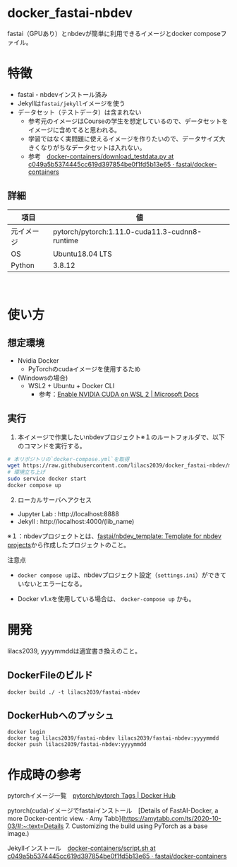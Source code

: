 # docker_fastai-nbdev

fastai（GPUあり）とnbdevが簡単に利用できるイメージとdocker composeファイル。



# 特徴

- fastai・nbdevインストール済み
- Jekyllは`fastai/jekyll`イメージを使う
- データセット（テストデータ）は含まれない
    - 参考元のイメージはCourseの学生を想定しているので、データセットをイメージに含めてると思われる。
    - 学習ではなく実問題に使えるイメージを作りたいので、データサイズ大きくなりがちなデータセットは入れない。
    - 参考　[docker-containers/download_testdata.py at c049a5b5374445cc619d397854be0f1fd5b13e65 · fastai/docker-containers](https://github.com/fastai/docker-containers/blob/c049a5b5374445cc619d397854be0f1fd5b13e65/fastai/tmp_scripts/download_testdata.py)

 

## 詳細

| **項目**   | **値**                                         |
| ---------- | ---------------------------------------------- |
| 元イメージ | pytorch/pytorch:1.11.0-cuda11.3-cudnn8-runtime |
| OS         | Ubuntu18.04 LTS                                |
| Python     | 3.8.12                                         |


　
# 使い方

## 想定環境

- Nvidia Docker
  - PyTorchのcudaイメージを使用するため
- (Windowsの場合)
  - WSL2 + Ubuntu + Docker CLI
    - 参考：[Enable NVIDIA CUDA on WSL 2 | Microsoft Docs](https://docs.microsoft.com/ja-jp/windows/ai/directml/gpu-cuda-in-wsl)



## 実行

1. 本イメージで作業したいnbdevプロジェクト※１のルートフォルダで、以下のコマンドを実行する。

```bash
# 本リポジトリの`docker-compose.yml`を取得
wget https://raw.githubusercontent.com/lilacs2039/docker_fastai-nbdev/main/docker-compose.yml
# 環境立ち上げ
sudo service docker start
docker compose up
```

2. ローカルサーバへアクセス

- Jupyter Lab : http://localhost:8888
- Jekyll : http://localhost:4000/(lib_name)



※１：nbdevプロジェクトとは、[fastai/nbdev_template: Template for nbdev projects](https://github.com/fastai/nbdev_template)から作成したプロジェクトのこと。



注意点

- `docker compose up`は、nbdevプロジェクト設定（`settings.ini`）ができていないとエラーになる。

- Docker v1.xを使用している場合は、 `docker-compose up` かも。




# 開発

lilacs2039, yyyymmddは適宜書き換えのこと。

## DockerFileのビルド

```
docker build ./ -t lilacs2039/fastai-nbdev
```



## DockerHubへのプッシュ

```
docker login
docker tag lilacs2039/fastai-nbdev lilacs2039/fastai-nbdev:yyyymmdd
docker push lilacs2039/fastai-nbdev:yyyymmdd
```





# 作成時の参考

pytorchイメージ一覧　[pytorch/pytorch Tags | Docker Hub](https://hub.docker.com/r/pytorch/pytorch/tags)

pytorch(cuda)イメージでfastaiインストール　[Details of FastAI-Docker, a more Docker-centric view. · Amy Tabb](https://amytabb.com/ts/2020-10-03/#:~:text=Details 7. Customizing the build using PyTorch as a base image.)

Jekyllインストール　[docker-containers/script.sh at c049a5b5374445cc619d397854be0f1fd5b13e65 · fastai/docker-containers](https://github.com/fastai/docker-containers/blob/c049a5b5374445cc619d397854be0f1fd5b13e65/jekyll/tmp_scripts/script.sh)

